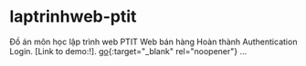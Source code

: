 # laptrinhweb-ptit
Đồ án môn học lập trình web PTIT Web bán hàng
Hoàn thành Authentication Login.
[Link to demo:!]. [go](https://ltw-ptit.herokuapp.com/login){:target="_blank" rel="noopener"}
...
